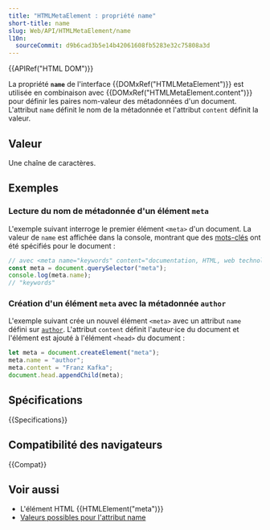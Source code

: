 ```yaml
---
title: "HTMLMetaElement : propriété name"
short-title: name
slug: Web/API/HTMLMetaElement/name
l10n:
  sourceCommit: d9b6cad3b5e14b42061608fb5283e32c75808a3d
---
```


{{APIRef("HTML DOM")}}

La propriété **`name`** de l'interface {{DOMxRef("HTMLMetaElement")}} est utilisée en combinaison avec {{DOMxRef("HTMLMetaElement.content")}} pour définir les paires nom-valeur des métadonnées d'un document.
L'attribut `name` définit le nom de la métadonnée et l'attribut `content` définit la valeur.

## Valeur

Une chaîne de caractères.

## Exemples

### Lecture du nom de métadonnée d'un élément `meta`

L'exemple suivant interroge le premier élément `<meta>` d'un document.
La valeur de `name` est affichée dans la console, montrant que des [mots-clés](/fr/docs/Web/HTML/Reference/Elements/meta/name#noms_de_méta_définis_dans_la_spécification_html) ont été spécifiés pour le document&nbsp;:

```js
// avec <meta name="keywords" content="documentation, HTML, web technologies">
const meta = document.querySelector("meta");
console.log(meta.name);
// "keywords"
```

### Création d'un élément `meta` avec la métadonnée `author`

L'exemple suivant crée un nouvel élément `<meta>` avec un attribut `name` défini sur [`author`](/fr/docs/Web/HTML/Reference/Elements/meta/name#noms_de_méta_définis_dans_la_spécification_html).
L'attribut `content` définit l'auteur·ice du document et l'élément est ajouté à l'élément `<head>` du document&nbsp;:

```js
let meta = document.createElement("meta");
meta.name = "author";
meta.content = "Franz Kafka";
document.head.appendChild(meta);
```

## Spécifications

{{Specifications}}

## Compatibilité des navigateurs

{{Compat}}

## Voir aussi

- L'élément HTML {{HTMLElement("meta")}}
- [Valeurs possibles pour l'attribut name](/fr/docs/Web/HTML/Reference/Elements/meta/name#noms_de_méta_définis_dans_la_spécification_html)
